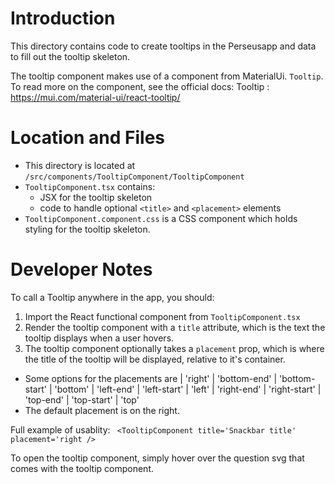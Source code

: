 # Introduction

This directory contains code to create tooltips in the Perseusapp and data to fill out the tooltip skeleton.

The tooltip component makes use of a component from MaterialUi. `Tooltip`.
To read more on the component, see the official docs: 
Tooltip : https://mui.com/material-ui/react-tooltip/


# Location and Files

* This directory is located at `/src/components/TooltipComponent/TooltipComponent`
* `TooltipComponent.tsx` contains:
    * JSX for the tooltip skeleton
    * code to handle optional `<title>` and `<placement>` elements
* `TooltipComponent.component.css` is a CSS component which holds styling for the tooltip skeleton.

# Developer Notes

To call a Tooltip anywhere in the app, you should:
1. Import the React functional component from `TooltipComponent.tsx`
2. Render the tooltip component with a `title` attribute, which is the text the tooltip displays when a user hovers.
3. The tooltip component optionally takes a `placement` prop, which is where the title of the tooltip will be displayed, relative to it's container.
 - Some options for the placements are 
        | 'right'
        | 'bottom-end'
        | 'bottom-start'
        | 'bottom'
        | 'left-end'
        | 'left-start'
        | 'left'
        | 'right-end'
        | 'right-start'
        | 'top-end'
        | 'top-start'
        | 'top'
- The default placement is on the right.

Full example of usablity:
` <TooltipComponent title='Snackbar title' placement='right />`

To open the tooltip component, simply hover over the question svg that comes with the tooltip component.





